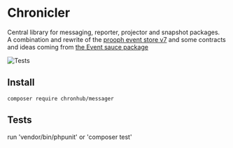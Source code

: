 # Chronicler

Central library for
messaging, reporter, projector and snapshot packages.  
A combination and rewrite of the [prooph event store v7](https://github.com/prooph/event-store) and some contracts and ideas coming from [the Event sauce package](https://github.com/EventSaucePHP/EventSauce)

![Tests](https://github.com/chronhub/chronicler/workflows/tests/badge.svg)

## Install

`composer require chronhub/messager`

## Tests

run 'vendor/bin/phpunit' or 'composer test'
